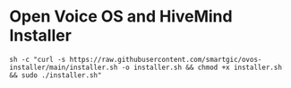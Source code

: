 # Open Voice OS and HiveMind Installer

```shell
sh -c "curl -s https://raw.githubusercontent.com/smartgic/ovos-installer/main/installer.sh -o installer.sh && chmod +x installer.sh && sudo ./installer.sh"
```

